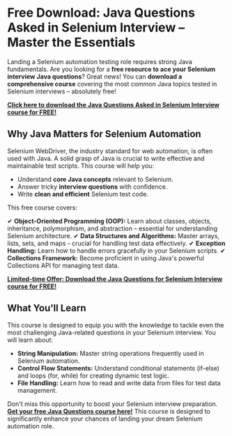 # Free Download: Java Questions Asked in Selenium Interview – Master the Essentials

Landing a Selenium automation testing role requires strong Java fundamentals. Are you looking for a **free resource to ace your Selenium interview Java questions**? Great news! You can **download a comprehensive course** covering the most common Java topics tested in Selenium interviews – absolutely free!

[**Click here to download the Java Questions Asked in Selenium Interview course for FREE!**](https://udemywork.com/java-questions-asked-in-selenium-interview)

## Why Java Matters for Selenium Automation

Selenium WebDriver, the industry standard for web automation, is often used with Java. A solid grasp of Java is crucial to write effective and maintainable test scripts. This course will help you:

*   Understand **core Java concepts** relevant to Selenium.
*   Answer tricky **interview questions** with confidence.
*   Write **clean and efficient** Selenium test code.

This free course covers:

✔ **Object-Oriented Programming (OOP):** Learn about classes, objects, inheritance, polymorphism, and abstraction – essential for understanding Selenium architecture.
✔ **Data Structures and Algorithms:** Master arrays, lists, sets, and maps - crucial for handling test data effectively.
✔ **Exception Handling:** Learn how to handle errors gracefully in your Selenium scripts.
✔ **Collections Framework:** Become proficient in using Java's powerful Collections API for managing test data.

[**Limited-time Offer: Download the Java Questions for Selenium Interview course for FREE!**](https://udemywork.com/java-questions-asked-in-selenium-interview)

## What You'll Learn

This course is designed to equip you with the knowledge to tackle even the most challenging Java-related questions in your Selenium interview. You will learn about:

*   **String Manipulation:** Master string operations frequently used in Selenium automation.
*   **Control Flow Statements:** Understand conditional statements (if-else) and loops (for, while) for creating dynamic test logic.
*   **File Handling:** Learn how to read and write data from files for test data management.

Don't miss this opportunity to boost your Selenium interview preparation. **[Get your free Java Questions course here!](https://udemywork.com/java-questions-asked-in-selenium-interview)** This course is designed to significantly enhance your chances of landing your dream Selenium automation role.
